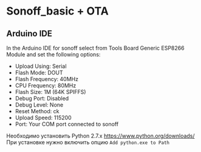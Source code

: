# Sonoff_basic + OTA

## Arduino IDE

In the Arduino IDE for sonoff select from Tools Board Generic ESP8266 Module and set the following options:

- Upload Using: Serial
- Flash Mode: DOUT
- Flash Frequency: 40MHz
- CPU Frequency: 80MHz
- Flash Size: 1M (64K SPIFFS)
- Debug Port: Disabled
- Debug Level: None
- Reset Method: ck
- Upload Speed: 115200
- Port: Your COM port connected to sonoff

Необходимо установить Python 2.7.x https://www.python.org/downloads/
При установке нужно включить опцию `Add python.exe to Path`
